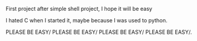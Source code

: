 First project after simple shell project, I hope it will be easy

I hated C when I started it, maybe because I was used to python.

PLEASE BE EASY/ PLEASE BE EASY/ PLEASE BE EASY/ PLEASE BE EASY/.
